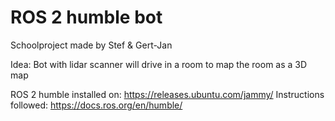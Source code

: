 # ROS 2 humble bot

Schoolproject made by Stef & Gert-Jan

Idea: Bot with lidar scanner will drive in a room to map the room as a 3D map

ROS 2 humble installed on: https://releases.ubuntu.com/jammy/
Instructions followed: https://docs.ros.org/en/humble/
